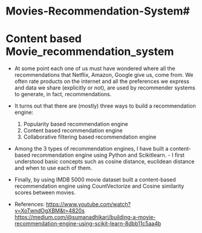 # Movies-Recommendation-System#
# Content based Movie_recommendation_system

- At some point each one of us must have wondered where all the recommendations that Netflix, Amazon, Google give us, come from. We often rate products on the internet and all the preferences we express and data we share (explicitly or not), are used by recommender systems to generate, in fact, recommendations.
- It turns out that there are (mostly) three ways to build a recommendation engine:
    1. Popularity based recommendation engine
    2. Content based recommendation engine
    3. Collaborative filtering based recommendation engine
- Among the 3 types of recommendation engines, I have built a content-based recommendation engine using Python and Scikitlearn. - I first understood basic concepts such as cosine distance, euclidean distance and when to use each of them. 
- Finally, by using IMDB 5000 movie dataset built a content-based recommendation engine using CountVectorize and Cosine similarity scores between movies.

- References: 
    https://www.youtube.com/watch?v=XoTwndOgXBM&t=4820s
    https://medium.com/@sumanadhikari/building-a-movie-recommendation-engine-using-scikit-learn-8dbb11c5aa4b

